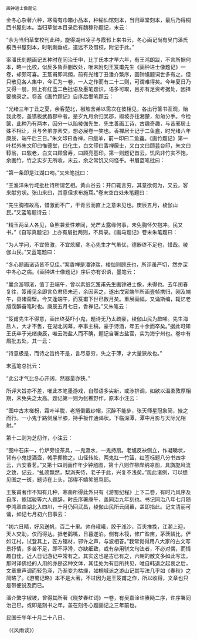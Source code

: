     画钟进士像题记 

   金冬心杂著六种，寒斋有巾箱小品本，种榆仙馆刻本，当归草堂刻本，最后乃得桐西书屋刻本。当归草堂本目录后有魏稼孙题记，末云：

   “余为当归草堂校刊此种，旋得湖州凌子与霞邗上来书云，冬心画记尚有吴门潘氏桐西书屋刻本，时剞劂垂成，道远不及借校，附记于此。”

   案潘氏刻题画记五种时在同治壬申，比丁氏本才早六年，有王鸿朗跋，不言所据何本，略一比校，似反多鲁莽删改处，唯末附刻王笈甫先生《画钟进士像题记》一卷，却颇可喜。王笈甫即鸿朗，前有光绪丁丑潘介繁序，画钟馗题词世多有之，但只散见各人集中，今汇为一卷，一人之作而有二十二则，可谓难得矣。今年夏日乃又得一册，则上有红蓝二色批语及墨笔题识，语多可取，且亦有足资考据处，因择要摘录之。卷首《画竹题记》自序后墨笔题云：

   “光绪三年丁丑之夏，余客楚北，椒坡舍弟以需次在彼相见，各出行箧书互观，贻我此卷，盖镌板武昌郡中者。是岁九月余归吴郡，椒坡亦往湘楚，匆匆分手。今检箧，此种乃有两本，因分一以贻棱伽先生，先生善画工诗，古趣奇趣，与昔邪居士殊不相让，且与舍弟亦素交，想必展卷一笑也。香禅居士记于二鱼盦，时光绪六年庚辰，端午后三日。”朱文印曰香禅，曰瘦羊，前一印曰二鱼盦。《画竹题记》第一叶栏外朱文印曰惟德堂，曰化生，白文印曰香禅居士，又白文曰顾芸台印，朱文曰鞟翁，曰騃老，白文曰顾曾寿，曰顾亮基印。第一则题记首云，饥凤非竹实不饱，余画竹，竹之实岁无所收，末云，余之常饥又何怪乎。书眉蓝笔批曰：

   “第一条即是江湖口吻。”又朱笔批曰：

   “王渔洋朱竹垞批杜诗所谓乞相。黄山谷云：开口辄言穷，其意欲何为，又云，客来献穷状。张山来曰，其意但求布施耳。”卷末空白处朱笔题曰：

   “先生胸襟故高，惜激而不广，干青云而直上之意未见也。庚辰五月，棱伽山民。”又蓝笔题诗云：

   “精玉两呈人各见，鱼熊兼爱性难同，光芒太露缘何事，未免胸怀欠抱冲。民又书。”《自写真题记》上亦有眉批两则，不具录。《画马题记》卷末朱笔题曰：

   “为人学问，不宜愤激，不宜炫耀，冬心先生才气虽优，德器终不足也，惜哉。棱伽山民。”又蓝笔题曰：

   “冬心题画诸诗皆不见佳。”案香禅是潘钟瑞，棱伽则顾氏也，所评虽严切，然亦深中冬心之病。《画钟进士像题记》序后亦有识语，墨笔云：

   “曩余游鄂渚，值丁丑端午，曾以素纸乞笈甫先生画钟进士像，未得也。去年闰春复往，笈甫见余即言负君债未还，余因索之，遂出戊寅端午所画壹帧携归，刚及端午，县诸斋壁。今又逢端午，而笈甫下世已数月矣。重展画幅，又诵斯编，辄忆老馗霑醉奋笔时也。庚辰五月七日，香禅记。”又朱笔云：

   “笈甫先生不得意，画出终葵吓小鬼，题诗无乃太疏豪，棱伽山民为歔唏。先生海盐人，大才不售，在湖北阔幕，奉事主稿，豪于诗酒，年五十余而卒矣。”据此可知王氏卒于光绪庚辰，唯云海盐人而不确，题记自署古盐官，实为海宁州也。卷中有眉批五处，其一云：

   “诗意极是，而诗之旨终不是，言尽意穷，失之于薄，才大量狭故也。”

   末蓝笔总批云：

   “此公才气比冬心开阔，然器量亦狭。”

   所评大旨亦不差，唯此本笔墨游戏，自然语多尖新，或涉排调，如欲以温柔敦厚相期，未免失之太高。题记第一则为张樵野作，原本小注云：

   “图中古木槎枒，霜叶半脱，老馗倒戴纱帽，沉醉不能步，张天师星冠象简，掖之而行。一小鬼于路侧屈半膝，持手板作通谒状。下临深潭，潭中月影与天际光相射。”

   第十二则为芝舠作，小注云：

   “图中石床一，竹炉旁设茶具，一鬼汲水，一鬼持扇。老馗反袂侧立，作凝睇状，背有小鬼提酒壶，戟手揶揄之。山径转处，两鬼扛一竹篮，红签标题八分书四字云，六安春茗。”又第十四则画作年少钟馗图，第十八则作柳岸纳凉图，具旖旎风流之致，记云，“虬须飘然，梨涡夹侍，老子于此，兴复不浅矣。”观此诸例，可以想见图之一斑，题诗在上头，那得不嬉笑怒骂耶。

   王笈甫著作不知有几种，寒斋所得此外只有《游蜀纪程》上下二卷，有时乃风序及自序，鲍瑞骏等六人题辞，时氏序署庚午，盖同治九年刻也。书记同治八年七月随李鸿章由湖北入四川，十月仍回武昌，棱伽山民所云阔幕，盖即指此。记文清丽可诵，如记七月初六日事云：

   “初六日晴，好风送帆，百二十里。帅舟峨峨，胶于浅沙，百夫推挽，江潮上迎，天人交助，仅而得达。抵老鹳嘴，日暮遂泊。侧有木筏，修广盈亩，茅茨鳞比，俨如江村，试登其上，匠方锯材，邪许之声，与波相答。”我常觉得用八大家的古文写景抒情，多苦不足，即不浮滑，亦缺细致，或有杂用骈文句法者，不必对偶，而情趣自佳，近人日记游记中常有之。其实这也是古已有之，六朝的散文多如此写法，那时译佛经的人用的亦是这种文体，其佳处为有目所共见，唯自韩退之起衰之后，文章重声调而轻色泽，乃渐变为枯燥，如桐城派之游山记其写法几乎如《春秋》之简略了。《游蜀记略》本不是大著，不过因为是王笈甫之作，所以收得，文章也只是带便说及而已。

   潘介繁字椒坡，曾得其所著《晓梦春红词》一卷，有吴嘉淦许赓飏二序，许序署同治己巳，或即是刻书之年，盖在刻冬心题画记之三年前也。

   民国壬午年十月二十八日。

   （《风雨谈》）

